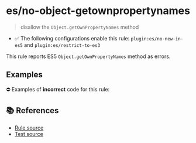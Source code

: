 # es/no-object-getownpropertynames
> disallow the `Object.getOwnPropertyNames` method

- ✅ The following configurations enable this rule: `plugin:es/no-new-in-es5` and `plugin:es/restrict-to-es3`

This rule reports ES5 `Object.getOwnPropertyNames` method as errors.

## Examples

⛔ Examples of **incorrect** code for this rule:

<eslint-playground type="bad" code="/*eslint es/no-object-getownpropertynames: error */
Object.getOwnPropertyNames(obj, &quot;prop&quot;, {})
" />

## 📚 References

- [Rule source](https://github.com/mysticatea/eslint-plugin-es/blob/v4.1.0/lib/rules/no-object-getownpropertynames.js)
- [Test source](https://github.com/mysticatea/eslint-plugin-es/blob/v4.1.0/tests/lib/rules/no-object-getownpropertynames.js)
